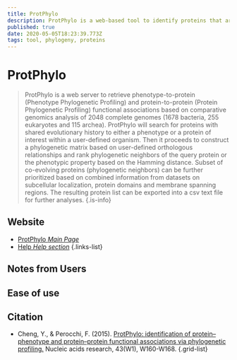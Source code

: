 ```yaml
---
title: ProtPhylo
description: ProtPhylo is a web-based tool to identify proteins that are functionally linked to either a phenotype or a protein of interest based on co-evolution. 
published: true
date: 2020-05-05T18:23:39.773Z
tags: tool, phylogeny, proteins
---
```


# ProtPhylo

>    ProtPhylo is a web server to retrieve phenotype-to-protein (Phenotype Phylogenetic Profiling) and protein-to-protein (Protein Phylogenetic Profiling) functional associations based on comparative genomics analysis of 2048 complete genomes (1678 bacteria, 255 eukaryotes and 115 archea).
&NewLine;
ProtPhylo will search for proteins with shared evolutionary history to either a phenotype or a protein of interest within a user-defined organism. Then it proceeds to construct a phylogenetic matrix based on user-defined orthologous relationships and rank phylogenetic neighbors of the query protein or the phenotypic property based on the Hamming distance. Subset of co-evolving proteins (phylogenetic neighbors) can be further prioritized based on combined information from datasets on subcellular localization, protein domains and membrane spanning regions. The resulting protein list can be exported into a csv text file for further analyses.
{.is-info}

## Website

- [ProtPhylo *Main Page*](http://ido.helmholtz-muenchen.de/protphylo/index.php)
- [Help *Help section*](http://ido.helmholtz-muenchen.de/protphylo/help.php)
{.links-list}

## Notes from Users

## Ease of use

## Citation

- Cheng, Y., & Perocchi, F. (2015). [ProtPhylo: identification of protein–phenotype and protein–protein functional associations via phylogenetic profiling.](https://academic.oup.com/nar/article/43/W1/W160/2467919) Nucleic acids research, 43(W1), W160-W168.
{.grid-list}